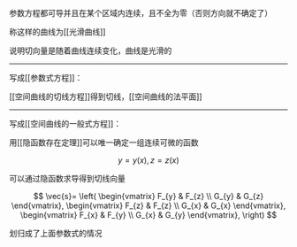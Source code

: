参数方程都可导并且在某个区域内连续，且不全为零（否则方向就不确定了）

称这样的曲线为[[光滑曲线]]

说明切向量是随着曲线连续变化，曲线是光滑的

---

写成[[参数式方程]]：

[[空间曲线的切线方程]]得到切线，[[空间曲线的法平面]]

---

写成[[空间曲线的一般式方程]]：

用[[隐函数存在定理]]可以唯一确定一组连续可微的函数

$$
y=y(x),z=z(x)
$$

可以通过隐函数求导得到切线向量

$$
\vec{s}= \left( 
\begin{vmatrix}
F_{y} & F_{z} \\
G_{y} & G_{z}
\end{vmatrix},
\begin{vmatrix}
F_{z} & F_{z} \\
G_{x} & G_{x}
\end{vmatrix},
\begin{vmatrix}
F_{x} & F_{y} \\
G_{x} & G_{y}
\end{vmatrix},
\right) 
$$

划归成了上面参数式的情况

